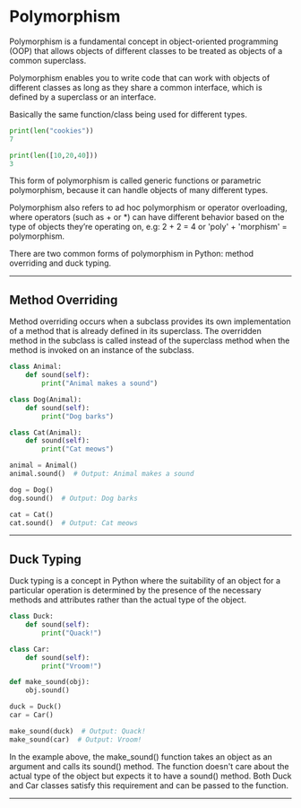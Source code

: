 # Polymorphism
Polymorphism is a fundamental concept in object-oriented programming (OOP) 
that allows objects of different classes to be treated as objects of a common superclass.

Polymorphism enables you to write code that can work with objects of different classes as 
long as they share a common interface, which is defined by a superclass or an interface.

Basically the same function/class being used for different types.
```python
print(len("cookies"))
7

print(len([10,20,40]))
3
```
This form of polymorphism is called generic functions or parametric polymorphism, 
because it can handle objects of many different types.

Polymorphism also refers to ad hoc polymorphism or operator overloading, 
where operators (such as + or *) can have different behavior based on the type of 
objects they’re operating on, e.g: 2 + 2 = 4 or 'poly' + 'morphism' = polymorphism.

There are two common forms of polymorphism in Python: method overriding and duck typing.
___
## Method Overriding
Method overriding occurs when a subclass provides its own implementation of a method 
that is already defined in its superclass. 
The overridden method in the subclass is called instead of the superclass method 
when the method is invoked on an instance of the subclass.

```python
class Animal:
    def sound(self):
        print("Animal makes a sound")

class Dog(Animal):
    def sound(self):
        print("Dog barks")

class Cat(Animal):
    def sound(self):
        print("Cat meows")

animal = Animal()
animal.sound()  # Output: Animal makes a sound

dog = Dog()
dog.sound()  # Output: Dog barks

cat = Cat()
cat.sound()  # Output: Cat meows
```
___
## Duck Typing
Duck typing is a concept in Python where the suitability of an object for a particular 
operation is determined by the presence of the necessary methods and attributes 
rather than the actual type of the object.
```python
class Duck:
    def sound(self):
        print("Quack!")

class Car:
    def sound(self):
        print("Vroom!")

def make_sound(obj):
    obj.sound()

duck = Duck()
car = Car()

make_sound(duck)  # Output: Quack!
make_sound(car)  # Output: Vroom!
```
In the example above, the make_sound() function takes an object as an argument 
and calls its sound() method. The function doesn't care about the actual type of 
the object but expects it to have a sound() method. 
Both Duck and Car classes satisfy this requirement and can be passed to the function.
___

